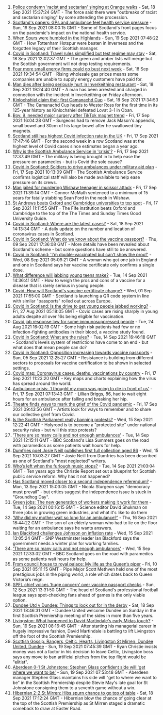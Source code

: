 1. [Police condemn 'racist and sectarian' singing at Orange walks](https://www.bbc.co.uk/news/uk-scotland-glasgow-west-58608676?at_medium=RSS&at_campaign=KARANGA) - Sat, 18 Sep 2021 15:37:24 GMT - The force said there were "outbreaks of racist and sectarian singing" by some attending the procession.
2. [Scotland's papers: GPs and ambulance feel health service pressure](https://www.bbc.co.uk/news/uk-scotland-58611433?at_medium=RSS&at_campaign=KARANGA) - Sun, 19 Sep 2021 08:00:15 GMT - Some of Scotland's front pages focus on the pandemic's impact on the national health service.
3. [When Spurs were humbled in the Highlands](https://www.bbc.co.uk/news/uk-scotland-highlands-islands-58542543?at_medium=RSS&at_campaign=KARANGA) - Sun, 19 Sep 2021 07:48:22 GMT - How Tottenham Hotspur were beaten in Inverness and the forgotten legacy of their Scottish manager.
4. [Covid in Scotland: Travel rules simplified but test regime may stay](https://www.bbc.co.uk/news/uk-scotland-58604154?at_medium=RSS&at_campaign=KARANGA) - Sat, 18 Sep 2021 12:02:37 GMT - The green and amber lists will merge but the Scottish government will not drop testing requirements.
5. [Four more small energy firms could go bust next week](https://www.bbc.co.uk/news/business-58610561?at_medium=RSS&at_campaign=KARANGA) - Sat, 18 Sep 2021 19:34:54 GMT - Rising wholesale gas prices means some companies are unable to supply energy customers have paid for.
6. [Man dies after being seriously hurt in Inverkeithing restaurant](https://www.bbc.co.uk/news/uk-scotland-edinburgh-east-fife-58611641?at_medium=RSS&at_campaign=KARANGA) - Sat, 18 Sep 2021 19:24:40 GMT - A man has been arrested and charged in connection with the incident in Inverkeithing on Friday afternoon.
7. [Kinlochshiel claim their first Camanachd Cup](https://www.bbc.co.uk/sport/scotland/58611575?at_medium=RSS&at_campaign=KARANGA) - Sat, 18 Sep 2021 17:34:53 GMT - The Camanachd Cup heads to Wester Ross for the first time in its 125-year history as Kinlochshiel defeated Lovat 3-1 in Oban.
8. [Boy, 9, needed major surgery after TikTok magnet trend](https://www.bbc.co.uk/news/uk-scotland-tayside-central-58565720?at_medium=RSS&at_campaign=KARANGA) - Fri, 17 Sep 2021 16:04:28 GMT - Surgeons had to remove Jack Mason's appendix, small bowel and 30cm of his large bowel after he swallowed tiny magnets.
9. [Scotland still has highest Covid infection rate in the UK](https://www.bbc.co.uk/news/uk-scotland-58595865?at_medium=RSS&at_campaign=KARANGA) - Fri, 17 Sep 2021 17:47:46 GMT - For the second week in a row Scotland was at the highest level of Covid cases since estimates began a year ago.
10. [Why is the Scottish Ambulance Service in 'crisis'?](https://www.bbc.co.uk/news/uk-scotland-58588112?at_medium=RSS&at_campaign=KARANGA) - Fri, 17 Sep 2021 12:37:49 GMT - The military is being brought in to help ease the pressure on paramedics - but is Covid the sole cause?
11. [Covid in Scotland: Soldiers to drive ambulances under military aid plan](https://www.bbc.co.uk/news/uk-scotland-58594420?at_medium=RSS&at_campaign=KARANGA) - Fri, 17 Sep 2021 10:13:09 GMT - The Scottish Ambulance Service confirms logistical staff will also be made available to help ease pressure on its crews.
12. [Man jailed for murdering Wishaw teenager in scissor attack](https://www.bbc.co.uk/news/uk-scotland-glasgow-west-58597517?at_medium=RSS&at_campaign=KARANGA) - Fri, 17 Sep 2021 11:39:14 GMT - Connor McMath sentenced to a minimum of 15 years for fatally stabbing Sean Ford in the neck in Wishaw.
13. [St Andrews beats Oxford and Cambridge universities to top spot](https://www.bbc.co.uk/news/uk-scotland-edinburgh-east-fife-58596714?at_medium=RSS&at_campaign=KARANGA) - Fri, 17 Sep 2021 11:11:55 GMT - The Fife institution beats Oxford and Cambridge to the top of the The Times and Sunday Times Good University Guide.
14. [Covid in Scotland: Where are the latest cases?](https://www.bbc.co.uk/news/uk-scotland-53511877?at_medium=RSS&at_campaign=KARANGA) - Sat, 18 Sep 2021 14:13:34 GMT - A daily update on the number and location of coronavirus cases in Scotland.
15. [Covid in Scotland: What do we know about the vaccine passport?](https://www.bbc.co.uk/news/uk-scotland-58422607?at_medium=RSS&at_campaign=KARANGA) - Thu, 09 Sep 2021 17:36:08 GMT - More details have been revealed about Scotland's scheme - but some questions have still to be answered.
16. [Covid in Scotland: 'I'm double-vaccinated but can't show the proof'](https://www.bbc.co.uk/news/uk-scotland-58475922?at_medium=RSS&at_campaign=KARANGA) - Wed, 08 Sep 2021 05:09:21 GMT - A woman who got one jab in England and one in Scotland says her vaccine certificate only confirms a single dose.
17. [What difference will jabbing young teens make?](https://www.bbc.co.uk/news/health-58423152?at_medium=RSS&at_campaign=KARANGA) - Tue, 14 Sep 2021 14:36:41 GMT - How to weigh the pros and cons of a vaccine for a disease that is rarely serious in young people.
18. [Covid: How will Scotland's vaccine certificate change?](https://www.bbc.co.uk/news/uk-scotland-57519070?at_medium=RSS&at_campaign=KARANGA) - Wed, 01 Sep 2021 17:55:00 GMT - Scotland is launching a QR code system in line with similar "passports" rolled out across Europe.
19. [Covid in Scotland: Is the drive to get young people jabbed working?](https://www.bbc.co.uk/news/uk-scotland-58342389?at_medium=RSS&at_campaign=KARANGA) - Fri, 27 Aug 2021 05:18:05 GMT - Covid cases are rising sharply in young adults despite all over 16s being eligible for vaccination.
20. [Covid jab response low for some immunosuppressed people](https://www.bbc.co.uk/news/health-58317261?at_medium=RSS&at_campaign=KARANGA) - Tue, 24 Aug 2021 16:02:19 GMT - Some high risk patients had few or no infection-fighting antibodies in their blood, a vaccine study found.
21. [Covid in Scotland: What are the rules?](https://www.bbc.co.uk/news/uk-scotland-53166816?at_medium=RSS&at_campaign=KARANGA) - Tue, 14 Sep 2021 16:46:18 GMT - Scotland's levels system of restrictions have come to an end - but what does that mean people can do?
22. [Covid in Scotland: Opposition increasing towards vaccine passports](https://www.bbc.co.uk/news/uk-scotland-scotland-politics-58453551?at_medium=RSS&at_campaign=KARANGA) - Sun, 05 Sep 2021 12:25:27 GMT - Resistance is building from different sectors to proposals for vaccine certification to be shown in selected settings.
23. [Covid map: Coronavirus cases, deaths, vaccinations by country](https://www.bbc.co.uk/news/world-51235105?at_medium=RSS&at_campaign=KARANGA) - Fri, 17 Sep 2021 11:23:20 GMT - Key maps and charts explaining how the virus has spread around the world.
24. [Ambulance crisis: 'I thought my mum was going to die in front of us'](https://www.bbc.co.uk/news/uk-scotland-edinburgh-east-fife-58585395?at_medium=RSS&at_campaign=KARANGA) - Fri, 17 Sep 2021 07:13:43 GMT - Lillian Briggs, 86, had to wait eight hours for an ambulance after falling and breaking her hip.
25. [Theatre finds ways to mark the grief of the Covid pandemic](https://www.bbc.co.uk/news/uk-scotland-58595864?at_medium=RSS&at_campaign=KARANGA) - Fri, 17 Sep 2021 09:43:56 GMT - Artists look for ways to remember and to share our collective grief from Covid.
26. [Is the Scottish Parliament really banning protests?](https://www.bbc.co.uk/news/uk-scotland-scotland-politics-58570525?at_medium=RSS&at_campaign=KARANGA) - Wed, 15 Sep 2021 12:22:41 GMT - Holyrood is to become a "protected site" under national security rules - but will this stop protests?
27. ['There are so many calls and not enough ambulances'](https://www.bbc.co.uk/news/uk-scotland-58547288?at_medium=RSS&at_campaign=KARANGA) - Tue, 14 Sep 2021 12:15:11 GMT - BBC Scotland's Lisa Summers goes on the road with paramedics as some patients wait hours for help.
28. [Dumfries poet Josie Neill publishes first full collection aged 86](https://www.bbc.co.uk/news/uk-scotland-south-scotland-58570423?at_medium=RSS&at_campaign=KARANGA) - Wed, 15 Sep 2021 10:03:27 GMT - Josie Neill from Dumfries has been described as one of Scotland's "most neglected" writers.
29. [Who’s left when the furlough music stops?](https://www.bbc.co.uk/news/uk-scotland-58566334?at_medium=RSS&at_campaign=KARANGA) - Tue, 14 Sep 2021 21:03:04 GMT - Ten years ago the Christie Report set out a blueprint for Scottish public service reform. Why has it not happened?
30. [Has Scotland moved closer to a second independence referendum?](https://www.bbc.co.uk/news/uk-scotland-scotland-politics-58543558?at_medium=RSS&at_campaign=KARANGA) - Mon, 13 Sep 2021 15:03:05 GMT - Nicola Sturgeon says "democracy must prevail" - but critics suggest the independence issue is stuck in "Groundhog Day".
31. [Green jobs: The new generation of workers making it work for them](https://www.bbc.co.uk/news/science-environment-58549135?at_medium=RSS&at_campaign=KARANGA) - Tue, 14 Sep 2021 00:16:15 GMT - Science editor David Shukman on three jobs in growing green industries, and what it's like to do them
32. ['Why did my mother wait so long for an ambulance?'](https://www.bbc.co.uk/news/uk-scotland-58591075?at_medium=RSS&at_campaign=KARANGA) - Thu, 16 Sep 2021 18:44:22 GMT - The son of an elderly woman who had to lie on the floor waiting for an ambulance says he wants answers.
33. [Ian Blackford challenges Johnson on inflation rate](https://www.bbc.co.uk/news/uk-politics-58570946?at_medium=RSS&at_campaign=KARANGA) - Wed, 15 Sep 2021 13:05:24 GMT - SNP Westminster leader Ian Blackford says the government needs a winter plan for working families.
34. ['There are so many calls and not enough ambulances'](https://www.bbc.co.uk/news/uk-scotland-58573795?at_medium=RSS&at_campaign=KARANGA) - Wed, 15 Sep 2021 12:33:02 GMT - BBC Scotland goes on the road with paramedics as some patients wait hours for help.
35. [From council house to royal palace: My life as the Queen’s piper](https://www.bbc.co.uk/news/uk-scotland-58476253?at_medium=RSS&at_campaign=KARANGA) - Fri, 10 Sep 2021 05:11:15 GMT - Pipe Major Scott Methven held one of the most prestigious jobs in the piping world, a role which dates back to Queen Victoria’s reign.
36. [SPFL chief voices 'huge concern' over vaccine passport checks](https://www.bbc.co.uk/news/uk-scotland-58537877?at_medium=RSS&at_campaign=KARANGA) - Sun, 12 Sep 2021 13:31:50 GMT - The head of Scotland's professional football league says spot-checking fans ahead of games is the only viable option.
37. [Dundee Utd v Dundee: Things to look out for in the derby](https://www.bbc.co.uk/sport/football/58575802?at_medium=RSS&at_campaign=KARANGA) - Sat, 18 Sep 2021 18:46:31 GMT - Dundee United welcome Dundee on Sunday in the first Scottish Premiership meeting of the sides in more than five years.
38. [Livingston: What happened to David Martindale's early Midas touch?](https://www.bbc.co.uk/sport/football/58542866?at_medium=RSS&at_campaign=KARANGA) - Sun, 19 Sep 2021 08:16:45 GMT - After starting his managerial career in hugely impressive fashion, David Martindale is battling to lift Livingston off the foot of the Scottish Premiership.
39. [Scottish Gossip: Rangers, Celtic, Hearts, Livingston St Mirren, Dundee United, Dundee](https://www.bbc.co.uk/sport/football/58614559?at_medium=RSS&at_campaign=KARANGA) - Sun, 19 Sep 2021 07:45:39 GMT - Ryan Christie insists money was not a factor in his decision to leave Celtic, Livingston boss says any move to ban artificial pitches from the top flight would be "elitist".
40. [Aberdeen 0-1 St Johnstone: Stephen Glass confident side will 'get where we want to be'](https://www.bbc.co.uk/sport/football/58525356?at_medium=RSS&at_campaign=KARANGA) - Sun, 19 Sep 2021 07:53:48 GMT - Aberdeen manager Stephen Glass maintains his side will "get to where we want to be" in the Scottish Premiership despite Stevie May's late goal for St Johnstone consigning them to a seventh game without a win.
41. [Hibernian 2-2 St Mirren: Hibs spurn chance to go top of table](https://www.bbc.co.uk/sport/football/58525350?at_medium=RSS&at_campaign=KARANGA) - Sat, 18 Sep 2021 17:12:24 GMT - Hibernian blow the chance of going clear at the top of the Scottish Premiership as St Mirren staged a dramatic comeback to draw at Easter Road.
